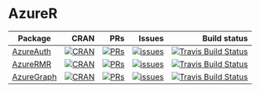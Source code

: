 # AzureR

| Package | CRAN | PRs | Issues | Build status
| ------- | -:| -:| -:| -:|
| [AzureAuth](https://github.com/Azure/AzureAuth) | [![CRAN](https://www.r-pkg.org/badges/version/AzureAuth)](https://cran.r-project.org/package=AzureAuth) | [![PRs](https://img.shields.io/github/issues-pr-raw/Azure/AzureAuth.svg?label=%20%20)](https://github.com/Azure/AzureAuth/pulls) | [![issues](https://img.shields.io/github/issues-raw/Azure/AzureAuth.svg?label=issues)](https://github.com/Azure/AzureAuth/issues) | [![Travis Build Status](https://travis-ci.org/Azure/AzureAuth.png?branch=master)](https://travis-ci.org/Azure/AzureAuth) |
| [AzureRMR](https://github.com/Azure/AzureRMR) | [![CRAN](https://www.r-pkg.org/badges/version/AzureRMR)](https://cran.r-project.org/package=AzureRMR) | [![PRs](https://img.shields.io/github/issues-pr-raw/Azure/AzureRMR.svg?label=%20%20)](https://github.com/Azure/AzureRMR/pulls) | [![issues](https://img.shields.io/github/issues-raw/Azure/AzureRMR.svg?label=issues)](https://github.com/Azure/AzureRMR/issues) | [![Travis Build Status](https://travis-ci.org/Azure/AzureRMR.png?branch=master)](https://travis-ci.org/Azure/AzureRMR) |
| [AzureGraph](https://github.com/Azure/AzureGraph) | [![CRAN](https://www.r-pkg.org/badges/version/AzureGraph)](https://cran.r-project.org/package=AzureGraph) | [![PRs](https://img.shields.io/github/issues-pr-raw/Azure/AzureGraph.svg?label=%20%20)](https://github.com/Azure/AzureGraph/pulls) | [![issues](https://img.shields.io/github/issues-raw/Azure/AzureGraph.svg?label=issues)](https://github.com/Azure/AzureGraph/issues) | [![Travis Build Status](https://travis-ci.org/Azure/AzureGraph.png?branch=master)](https://travis-ci.org/Azure/AzureGraph) |


